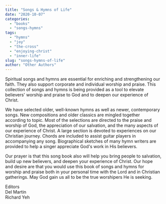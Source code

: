 ```yaml
---
title: "Songs & Hymns of Life"
date: "2020-10-07"
categories: 
  - "books"
  - "songs-hymns"
tags: 
  - "hymns"
  - "joy"
  - "the-cross"
  - "enjoying-christ"
  - "inner-life"
slug: "songs-hymns-of-life"
author: "Other Authors"
---
```


Spiritual songs and hymns are essential for enriching and strengthening our faith. They also support corporate and individual worship and praise. This collection of songs and hymns is being provided as a tool to elevate believers' worship and praise to God and to deepen our experience of Christ.

We have selected older, well-known hymns as well as newer, contemporary songs. New compositions and older classics are mingled together according to topic. Most of the selections are directed to the praise and worship of God, the appreciation of our salvation, and the many aspects of our experience of Christ. A large section is devoted to experiences on our Christian journey. Chords are included to assist guitar players in accompanying any song. Biographical sketches of many hymn writers are provided to help a singer appreciate God's work in His believers.

Our prayer is that this song book also will help you bring people to salvation, build up new believers, and deepen your experience of Christ. Our hope and desire are that you would use this book of songs and hymns for worship and praise both in your personal time with the Lord and in Christian gatherings. May God gain us all to be the true worshipers He is seeking.

Editors  
Del Martin  
Richard Yeh
